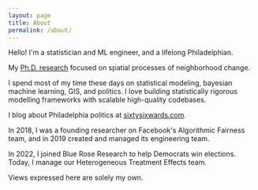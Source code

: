 ```yaml
---
layout: page
title: About
permalink: /about/
---
```


Hello! I'm a statistician and ML engineer, and a lifelong Philadelphian.

My [Ph.D. research](http://arks.princeton.edu/ark:/88435/dsp01pz50gz56r) focused on spatial processes of neighborhood change.

I spend most of my time these days on statistical modeling, bayesian machine learning, GIS, and politics. I love building statistically rigorous modelling frameworks with scalable high-quality codebases.

I blog about Philadelphia politics at [sixtysixwards.com](sixtysixwards.com).

In 2018, I was a founding researcher on Facebook's Algorithmic Fairness team, and in 2019 created and managed its engineering team.

In 2022, I joined Blue Rose Research to help Democrats win elections. Today, I manage our Heterogeneous Treatment Effects team.

​Views expressed here are solely my own.
